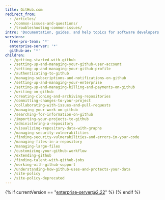 ```yaml
---
title: GitHub.com
redirect_from:
  - /articles/
  - /common-issues-and-questions/
  - /troubleshooting-common-issues/
intro: 'Documentation, guides, and help topics for software developers, designers, and project managers. Covers using Git, pull requests, issues, wikis, gists, and everything you need to make the most of GitHub for development.'
versions:
  free-pro-team: '*'
  enterprise-server: '*'
  github-ae: '*'
children:
  - /getting-started-with-github
  - /setting-up-and-managing-your-github-user-account
  - /setting-up-and-managing-your-github-profile
  - /authenticating-to-github
  - /managing-subscriptions-and-notifications-on-github
  - /setting-up-and-managing-your-enterprise
  - /setting-up-and-managing-billing-and-payments-on-github
  - /writing-on-github
  - /creating-cloning-and-archiving-repositories
  - /committing-changes-to-your-project
  - /collaborating-with-issues-and-pull-requests
  - /managing-your-work-on-github
  - /searching-for-information-on-github
  - /importing-your-projects-to-github
  - /administering-a-repository
  - /visualizing-repository-data-with-graphs
  - /managing-security-vulnerabilities
  - /finding-security-vulnerabilities-and-errors-in-your-code
  - /managing-files-in-a-repository
  - /managing-large-files
  - /customizing-your-github-workflow
  - /extending-github
  - /finding-talent-with-github-jobs
  - /working-with-github-support
  - /understanding-how-github-uses-and-protects-your-data
  - /site-policy
  - /site-policy-deprecated
---
```

<!-- Notifications v2 beta -->
<!-- Notifications v1 -->
{% if currentVersion == "enterprise-server@2.22" %}
{% endif %}
